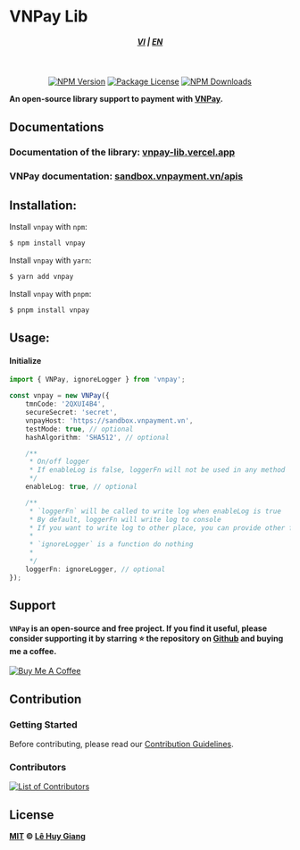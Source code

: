 # VNPay Lib

<div style="text-align: center;">
    <h5>
        <a href="./README.md">VI</a>
        |
        <a href="./README_en-US.md">EN</a>
    </h5>
</div>
<br/>

<p align="center">
    <a href="https://www.npmjs.com/package/vnpay" target="_blank"><img src="https://img.shields.io/npm/v/vnpay" alt="NPM Version" /></a>
    <a href="https://www.npmjs.com/package/vnpay" target="_blank"><img src="https://img.shields.io/npm/l/vnpay" alt="Package License"><a>
    <a href="https://www.npmjs.com/package/vnpay" target="_blank"><img src="https://img.shields.io/npm/d18m/vnpay" alt="NPM Downloads"></a>
</p>

<strong>An open-source library support to payment with [VNPay](https://vnpay.vn).</strong>

## Documentations

### Documentation of the library: [vnpay-lib.vercel.app](https://vnpay-lib.vercel.app/)

### VNPay documentation: [sandbox.vnpayment.vn/apis](https://sandbox.vnpayment.vn/apis)

## Installation:

Install `vnpay` with `npm`:

```bash
$ npm install vnpay
```

Install `vnpay` with `yarn`:

```bash
$ yarn add vnpay
```

Install `vnpay` with `pnpm`:

```bash
$ pnpm install vnpay
```

## Usage:

#### Initialize

```typescript
import { VNPay, ignoreLogger } from 'vnpay';

const vnpay = new VNPay({
    tmnCode: '2QXUI4B4',
    secureSecret: 'secret',
    vnpayHost: 'https://sandbox.vnpayment.vn',
    testMode: true, // optional
    hashAlgorithm: 'SHA512', // optional

    /**
     * On/off logger
     * If enableLog is false, loggerFn will not be used in any method
     */
    enableLog: true, // optional

    /**
     * `loggerFn` will be called to write log when enableLog is true
     * By default, loggerFn will write log to console
     * If you want to write log to other place, you can provide other function here
     *
     * `ignoreLogger` is a function do nothing
     *
     */
    loggerFn: ignoreLogger, // optional
});
```

## Support

#### `VNPay` is an open-source and free project. If you find it useful, please consider supporting it by starring ⭐️ the repository on [Github](https://github.com/lehuygiang28/vnpay) and buying me a coffee.

<a href="https://www.buymeacoffee.com/lehuygiang28" target="_blank"><img src="https://www.buymeacoffee.com/assets/img/custom_images/yellow_img.png" alt="Buy Me A Coffee"></a>

## Contribution

### Getting Started

Before contributing, please read our [Contribution Guidelines](.github/CONTRIBUTING.md).

### Contributors

<a href="https://github.com/lehuygiang28/vnpay/graphs/contributors">
  <img src="https://contrib.rocks/image?repo=lehuygiang28/vnpay&max=20" alt="List of Contributors"/>
</a>

## License

**[MIT](LICENSE) © [Lê Huy Giang](https://github.com/lehuygiang28)**
